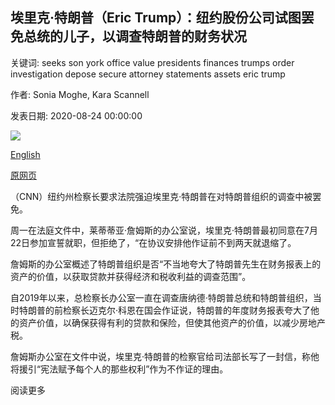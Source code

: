 ## 埃里克·特朗普（Eric Trump）：纽约股份公司试图罢免总统的儿子，以调查特朗普的财务状况

关键词: seeks son york office value presidents finances trumps order investigation depose secure attorney statements assets eric trump

作者: Sonia Moghe, Kara Scannell

发表日期: 2020-08-24 00:00:00

![](https://cdn.cnn.com/cnnnext/dam/assets/200824135230-eric-trump-2019-file-super-tease.jpg)

[English](Eric%20Trump%3A%20New%20York%20AG%20seeks%20to%20depose%20President%27s%20son%20in%20investigation%20of%20Trump%27s%20finances.md)

[原网页](https://edition.cnn.com/2020/08/24/politics/new-york-eric-trump/index.html)

（CNN）纽约州检察长要求法院强迫埃里克·特朗普在对特朗普组织的调查中被罢免。

周一在法庭文件中，莱蒂蒂亚·詹姆斯的办公室说，埃里克·特朗普最初同意在7月22日参加宣誓就职，但拒绝了，“在协议安排他作证前不到两天就退缩了。

詹姆斯的办公室概述了特朗普组织是否“不当地夸大了特朗普先生在财务报表上的资产的价值，以获取贷款并获得经济和税收利益的调查范围”。

自2019年以来，总检察长办公室一直在调查唐纳德·特朗普总统和特朗普组织，当时特朗普的前检察长迈克尔·科恩在国会作证说，特朗普的年度财务报表夸大了他的资产价值，以确保获得有利的贷款和保险，但使其他资产的价值，以减少房地产税。

詹姆斯办公室在文件中说，埃里克·特朗普的检察官给司法部长写了一封信，称他将援引“宪法赋予每个人的那些权利”作为不作证的理由。

阅读更多